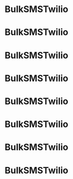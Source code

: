# BulkSMSTwilio
# BulkSMSTwilio
# BulkSMSTwilio
# BulkSMSTwilio
# BulkSMSTwilio
# BulkSMSTwilio
# BulkSMSTwilio
# BulkSMSTwilio
